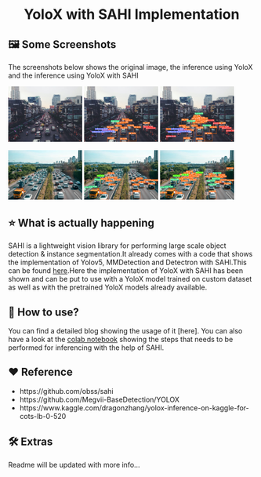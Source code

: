 <h1 align="center">YoloX with SAHI Implementation</h1>

## :framed_picture: Some Screenshots
The screenshots below shows the original image, the inference using YoloX and the inference using YoloX with SAHI
<p float="left">
  <img src="https://github.com/Resham-Sundar/sahi-yolox/blob/main/demo/demo_data/bev-car6.jpg" width="30%" />
  <img src="https://github.com/Resham-Sundar/sahi-yolox/blob/main/demo/demo_data/output1-yolox.png" width="30%" /> 
  <img src="https://github.com/Resham-Sundar/sahi-yolox/blob/main/demo/demo_data/output1-yolox-sahi.png" width="30%" />
</p>
<p float="left">
  <img src="https://github.com/Resham-Sundar/sahi-yolox/blob/main/demo/demo_data/bev-car7.jpeg" width="30%" />
  <img src="https://github.com/Resham-Sundar/sahi-yolox/blob/main/demo/demo_data/output2-yolox.png" width="30%" /> 
  <img src="https://github.com/Resham-Sundar/sahi-yolox/blob/main/demo/demo_data/output2-yolox-sahi.png" width="30%" />
</p>

## :star: What is actually happening
SAHI is a lightweight vision library for performing large scale object detection & instance segmentation.It already comes with a code that shows the implementation of Yolov5, MMDetection and Detectron with SAHI.This can be found [here](https://github.com/obss/sahi).Here the implementation of YoloX with SAHI has been shown and can be put to use with a YoloX model trained on custom dataset as well as with the pretrained YoloX models already available.

## :dizzy: How to use?
You can find a detailed blog showing the usage of it [here]. You can also have a look at the [colab notebook](https://colab.research.google.com/drive/1NhbFATMoH_4TPyOwnq2LS7Y66cQ5r5pV#scrollTo=3aAlTl0byPbs) showing the steps that needs to be performed for inferencing with the help of SAHI.

## :heart: Reference
<ul>
  <li>https://github.com/obss/sahi
  <li>https://github.com/Megvii-BaseDetection/YOLOX
  <li>https://www.kaggle.com/dragonzhang/yolox-inference-on-kaggle-for-cots-lb-0-520
</ul>

## :hammer_and_wrench: Extras
Readme will be updated with more info...

